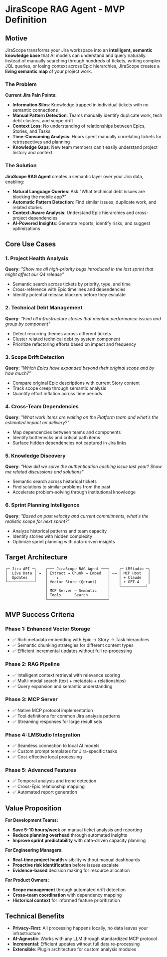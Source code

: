 # JiraScope RAG Agent - MVP Definition

## Motive

JiraScope transforms your Jira workspace into an **intelligent, semantic knowledge base** that AI models can understand and query naturally. Instead of manually searching through hundreds of tickets, writing complex JQL queries, or losing context across Epic hierarchies, JiraScope creates a **living semantic map** of your project work.

### The Problem

**Current Jira Pain Points:**
- **Information Silos**: Knowledge trapped in individual tickets with no semantic connections
- **Manual Pattern Detection**: Teams manually identify duplicate work, tech debt clusters, and scope drift
- **Context Loss**: No understanding of relationships between Epics, Stories, and Tasks
- **Time-Consuming Analysis**: Hours spent manually correlating tickets for retrospectives and planning
- **Knowledge Gaps**: New team members can't easily understand project history and context

### The Solution

**JiraScope RAG Agent** creates a semantic layer over your Jira data, enabling:
- **Natural Language Queries**: Ask "What technical debt issues are blocking the mobile app?"
- **Automatic Pattern Detection**: Find similar issues, duplicate work, and related stories
- **Context-Aware Analysis**: Understand Epic hierarchies and cross-project dependencies
- **AI-Powered Insights**: Generate reports, identify risks, and suggest optimizations

## Core Use Cases

### 1. **Project Health Analysis**
**Query**: *"Show me all high-priority bugs introduced in the last sprint that might affect our Q4 release"*
- Semantic search across tickets by priority, type, and time
- Cross-reference with Epic timelines and dependencies
- Identify potential release blockers before they escalate

### 2. **Technical Debt Management**
**Query**: *"Find all infrastructure stories that mention performance issues and group by component"*
- Detect recurring themes across different tickets
- Cluster related technical debt by system component
- Prioritize refactoring efforts based on impact and frequency

### 3. **Scope Drift Detection**
**Query**: *"Which Epics have expanded beyond their original scope and by how much?"*
- Compare original Epic descriptions with current Story content
- Track scope creep through semantic analysis
- Quantify effort inflation across time periods

### 4. **Cross-Team Dependencies**
**Query**: *"What work items are waiting on the Platform team and what's the estimated impact on delivery?"*
- Map dependencies between teams and components
- Identify bottlenecks and critical path items
- Surface hidden dependencies not captured in Jira links

### 5. **Knowledge Discovery**
**Query**: *"How did we solve the authentication caching issue last year? Show me related discussions and solutions"*
- Semantic search across historical tickets
- Find solutions to similar problems from the past
- Accelerate problem-solving through institutional knowledge

### 6. **Sprint Planning Intelligence**
**Query**: *"Based on past velocity and current commitments, what's the realistic scope for next sprint?"*
- Analyze historical patterns and team capacity
- Identify stories with hidden complexity
- Optimize sprint planning with data-driven insights

## Target Architecture

```
┌─ Jira API ─┐    ┌─── JiraScope RAG Agent ───┐    ┌─ LMStudio ─┐
│  Live Data │ →  │ Extract → Chunk → Embed   │ ←→ │ MCP Host   │
│  Updates   │    │    ↓                      │    │ + Claude   │
└────────────┘    │ Vector Store (Qdrant)     │    │ + GPT-4    │
                  │                           │    └───────────┘
                  │ MCP Server ↔ Semantic     │
                  │ Tools      Search         │
                  └───────────────────────────┘
```

## MVP Success Criteria

### Phase 1: Enhanced Vector Storage
- ✅ Rich metadata embedding with Epic → Story → Task hierarchies
- ✅ Semantic chunking strategies for different content types
- ✅ Efficient incremental updates without full re-processing

### Phase 2: RAG Pipeline
- ✅ Intelligent context retrieval with relevance scoring
- ✅ Multi-modal search (text + metadata + relationships)
- ✅ Query expansion and semantic understanding

### Phase 3: MCP Server
- ✅ Native MCP protocol implementation
- ✅ Tool definitions for common Jira analysis patterns
- ✅ Streaming responses for large result sets

### Phase 4: LMStudio Integration
- ✅ Seamless connection to local AI models
- ✅ Custom prompt templates for Jira-specific tasks
- ✅ Cost-effective local processing

### Phase 5: Advanced Features
- ✅ Temporal analysis and trend detection
- ✅ Cross-Epic relationship mapping
- ✅ Automated report generation

## Value Proposition

**For Development Teams:**
- **Save 5-10 hours/week** on manual ticket analysis and reporting
- **Reduce planning overhead** through automated insights
- **Improve sprint predictability** with data-driven capacity planning

**For Engineering Managers:**
- **Real-time project health** visibility without manual dashboards
- **Proactive risk identification** before issues escalate
- **Evidence-based** decision making for resource allocation

**For Product Owners:**
- **Scope management** through automated drift detection
- **Cross-team coordination** with dependency mapping
- **Historical context** for informed feature prioritization

## Technical Benefits

- **Privacy-First**: All processing happens locally, no data leaves your infrastructure
- **AI-Agnostic**: Works with any LLM through standardized MCP protocol
- **Incremental**: Efficient updates without full data re-processing
- **Extensible**: Plugin architecture for custom analysis modules
